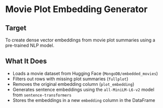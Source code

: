 # Movie Plot Embedding Generator

## Target
To create dense vector embeddings from movie plot summaries using a pre-trained NLP model.

## What It Does
- Loads a movie dataset from Hugging Face (`MongoDB/embedded_movies`)
- Filters out rows with missing plot summaries (`fullplot`)
- Removes the original embedding column (`plot_embedding`)
- Generates sentence embeddings using the `all-MiniLM-L6-v2` model from `sentence-transformers`
- Stores the embeddings in a new `embedding` column in the DataFrame
